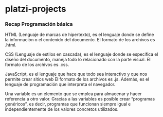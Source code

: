 # platzi-projects

### Recap Programación básica

 HTML (Lenguaje de marcas de hipertexto), es el lenguaje donde se define la información o el contenido del documento. El formato de los archivos es .html.

CSS (Lenguaje de estilos en cascada), es el lenguaje donde se especifica el diseño del documento, maneja todo lo relacionado con la parte visual. El formato de los archivos es .css.

JavaScript, es el lenguaje que hace que todo sea interactivo y que nos permite crear sitios web El formato de los archivos es .js. Además, es el lenguaje de programación que interpreta el navegador.

 Una variable es un elemento que se emplea para almacenar y hacer referencia a otro valor. Gracias a las variables es posible crear “programas genéricos”, es decir, programas que funcionan siempre igual e independientemente de los valores concretos utilizados.

 